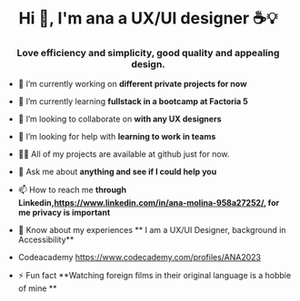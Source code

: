 <h1 align="center">Hi 👋, I'm ana a UX/UI designer ☕💡</h1>
<h3 align="center">Love efficiency and simplicity, good quality and appealing design.</h3>

- 🔭 I’m currently working on **different private projects for now**

- 🌱 I’m currently learning **fullstack in a bootcamp at Factoria 5**

- 👯 I’m looking to collaborate on **with any UX designers**

- 🤝 I’m looking for help with **learning to work in teams**

- 👨‍💻 All of my projects are available at github just for now.

- 💬 Ask me about **anything and see if I could help you**

- 📫 How to reach me **through Linkedin,https://www.linkedin.com/in/ana-molina-958a27252/, for me privacy is important**

- 📄 Know about my experiences ** I am a UX/UI Designer, background in Accessibility**
  
- Codeacademy https://www.codecademy.com/profiles/ANA2023

- ⚡ Fun fact **Watching foreign films in their original language is a hobbie of mine **

